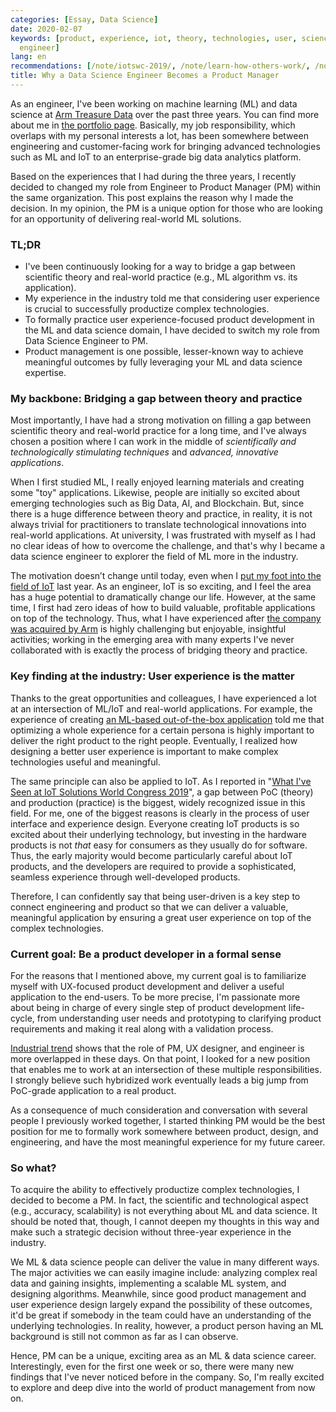 ```yaml
---
categories: [Essay, Data Science]
date: 2020-02-07
keywords: [product, experience, iot, theory, technologies, user, science, data, practice,
  engineer]
lang: en
recommendations: [/note/iotswc-2019/, /note/learn-how-others-work/, /note/machine-learning-product/]
title: Why a Data Science Engineer Becomes a Product Manager
---
```


As an engineer, I've been working on machine learning (ML) and data science at [Arm Treasure Data](https://www.treasuredata.com) over the past three years. You can find more about me in [the portfolio page](/). Basically, my job responsibility, which overlaps with my personal interests a lot, has been somewhere between engineering and customer-facing work for bringing advanced technologies such as ML and IoT to an enterprise-grade big data analytics platform.

Based on the experiences that I had during the three years, I recently decided to changed my role from Engineer to Product Manager (PM) within the same organization. This post explains the reason why I made the decision. In my opinion, the PM is a unique option for those who are looking for an opportunity of delivering real-world ML solutions.

### TL;DR

- I've been continuously looking for a way to bridge a gap between scientific theory and real-world practice (e.g., ML algorithm vs. its application).
- My experience in the industry told me that considering user experience is crucial to successfully productize complex technologies.
- To formally practice user experience-focused product development in the ML and data science domain, I have decided to switch my role from Data Science Engineer to PM.
- Product management is one possible, lesser-known way to achieve meaningful outcomes by fully leveraging your ML and data science expertise.

### My backbone: Bridging a gap between theory and practice

Most importantly, I have had a strong motivation on filling a gap between scientific theory and real-world practice for a long time, and I've always chosen a position where I can work in the middle of *scientifically and technologically stimulating techniques* and *advanced, innovative applications*.

When I first studied ML, I really enjoyed learning materials and creating some "toy" applications. Likewise, people are initially so excited about emerging technologies such as Big Data, AI, and Blockchain. But, since there is a huge difference between theory and practice, in reality, it is not always trivial for practitioners to translate technological innovations into real-world applications. At university, I was frustrated with myself as I had no clear ideas of how to overcome the challenge, and that's why I became a data science engineer to explorer the field of ML more in the industry.

The motivation doesn’t change until today, even when I [put my foot into the field of IoT](https://www.youtube.com/watch?v=P4PUxFX7K00) last year. As an engineer, IoT is so exciting, and I feel the area has a huge potential to dramatically change our life. However, at the same time, I first had zero ideas of how to build valuable, profitable applications on top of the technology. Thus, what I have experienced after [the company was acquired by Arm](https://www.arm.com/company/news/2018/08/arm-acquires-treasure-data) is highly challenging but enjoyable, insightful activities; working in the emerging area with many experts I've never collaborated with is exactly the process of bridging theory and practice.

### Key finding at the industry: User experience is the matter

Thanks to the great opportunities and colleagues, I have experienced a lot at an intersection of ML/IoT and real-world applications. For example, the experience of creating [an ML-based out-of-the-box application](https://dl.acm.org/doi/10.1145/3314183.3324970) told me that optimizing a whole experience for a certain persona is highly important to deliver the right product to the right people. Eventually, I realized how designing a better user experience is important to make complex technologies useful and meaningful.

The same principle can also be applied to IoT. As I reported in "[What I've Seen at IoT Solutions World Congress 2019](/note/iotswc-2019/)", a gap between PoC (theory) and production (practice) is the biggest, widely recognized issue in this field. For me, one of the biggest reasons is clearly in the process of user interface and experience design. Everyone creating IoT products is so excited about their underlying technology, but investing in the hardware products is not *that* easy for consumers as they usually do for software. Thus, the early majority would become particularly careful about IoT products, and the developers are required to provide a sophisticated, seamless experience through well-developed products.

Therefore, I can confidently say that being user-driven is a key step to connect engineering and product so that we can deliver a valuable, meaningful application by ensuring a great user experience on top of the complex technologies.

### Current goal: Be a product developer in a formal sense

For the reasons that I mentioned above, my current goal is to familiarize myself with UX-focused product development and deliver a useful application to the end-users. To be more precise, I'm passionate more about being in charge of every single step of product development life-cycle, from understanding user needs and prototyping to clarifying product requirements and making it real along with a validation process.

[Industrial trend](https://www.abstract.com/blog/product-design-in-2020s/) shows that the role of PM, UX designer, and engineer is more overlapped in these days. On that point, I looked for a new position that enables me to work at an intersection of these multiple responsibilities. I strongly believe such hybridized work eventually leads a big jump from PoC-grade application to a real product.

As a consequence of much consideration and conversation with several people I previously worked together, I started thinking PM would be the best position for me to formally work somewhere between product, design, and engineering, and have the most meaningful experience for my future career.

### So what?

To acquire the ability to effectively productize complex technologies, I decided to become a PM. In fact, the scientific and technological aspect (e.g., accuracy, scalability) is not everything about ML and data science. It should be noted that, though, I cannot deepen my thoughts in this way and make such a strategic decision without three-year experience in the industry.

We ML & data science people can deliver the value in many different ways. The major activities we can easily imagine include: analyzing complex real data and gaining insights, implementing a scalable ML system, and designing algorithms. Meanwhile, since good product management and user experience design largely expand the possibility of these outcomes, it'd be great if somebody in the team could have an understanding of the underlying technologies. In reality, however, a product person having an ML background is still not common as far as I can observe.

Hence, PM can be a unique, exciting area as an ML & data science career. Interestingly, even for the first one week or so, there were many new findings that I've never noticed before in the company. So, I'm really excited to explore and deep dive into the world of product management from now on.